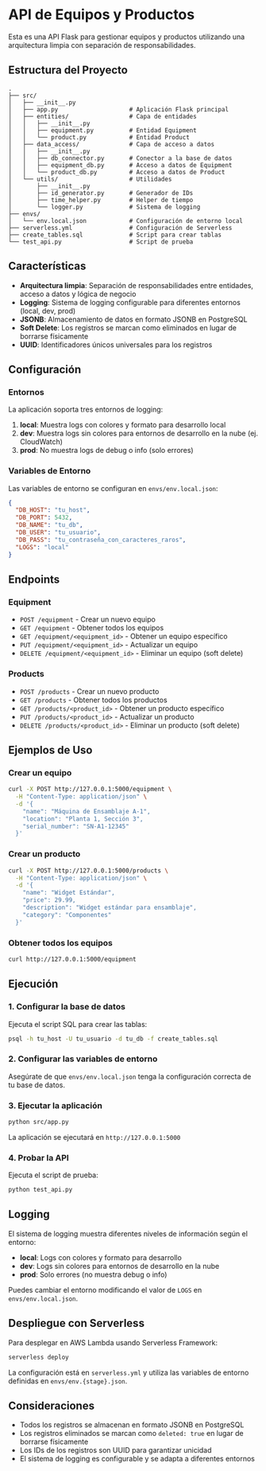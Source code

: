 # API de Equipos y Productos

Esta es una API Flask para gestionar equipos y productos utilizando una arquitectura limpia con separación de responsabilidades.

## Estructura del Proyecto

```
.
├── src/
│   ├── __init__.py
│   ├── app.py                    # Aplicación Flask principal
│   ├── entities/                 # Capa de entidades
│   │   ├── __init__.py
│   │   ├── equipment.py          # Entidad Equipment
│   │   └── product.py            # Entidad Product
│   ├── data_access/              # Capa de acceso a datos
│   │   ├── __init__.py
│   │   ├── db_connector.py       # Conector a la base de datos
│   │   ├── equipment_db.py       # Acceso a datos de Equipment
│   │   └── product_db.py         # Acceso a datos de Product
│   └── utils/                    # Utilidades
│       ├── __init__.py
│       ├── id_generator.py       # Generador de IDs
│       ├── time_helper.py        # Helper de tiempo
│       └── logger.py             # Sistema de logging
├── envs/
│   └── env.local.json            # Configuración de entorno local
├── serverless.yml                # Configuración de Serverless
├── create_tables.sql             # Script para crear tablas
└── test_api.py                   # Script de prueba
```

## Características

- **Arquitectura limpia**: Separación de responsabilidades entre entidades, acceso a datos y lógica de negocio
- **Logging**: Sistema de logging configurable para diferentes entornos (local, dev, prod)
- **JSONB**: Almacenamiento de datos en formato JSONB en PostgreSQL
- **Soft Delete**: Los registros se marcan como eliminados en lugar de borrarse físicamente
- **UUID**: Identificadores únicos universales para los registros

## Configuración

### Entornos

La aplicación soporta tres entornos de logging:

1. **local**: Muestra logs con colores y formato para desarrollo local
2. **dev**: Muestra logs sin colores para entornos de desarrollo en la nube (ej. CloudWatch)
3. **prod**: No muestra logs de debug o info (solo errores)

### Variables de Entorno

Las variables de entorno se configuran en `envs/env.local.json`:

```json
{
  "DB_HOST": "tu_host",
  "DB_PORT": 5432,
  "DB_NAME": "tu_db",
  "DB_USER": "tu_usuario",
  "DB_PASS": "tu_contraseña_con_caracteres_raros",
  "LOGS": "local"
}
```

## Endpoints

### Equipment

- `POST /equipment` - Crear un nuevo equipo
- `GET /equipment` - Obtener todos los equipos
- `GET /equipment/<equipment_id>` - Obtener un equipo específico
- `PUT /equipment/<equipment_id>` - Actualizar un equipo
- `DELETE /equipment/<equipment_id>` - Eliminar un equipo (soft delete)

### Products

- `POST /products` - Crear un nuevo producto
- `GET /products` - Obtener todos los productos
- `GET /products/<product_id>` - Obtener un producto específico
- `PUT /products/<product_id>` - Actualizar un producto
- `DELETE /products/<product_id>` - Eliminar un producto (soft delete)

## Ejemplos de Uso

### Crear un equipo

```bash
curl -X POST http://127.0.0.1:5000/equipment \
  -H "Content-Type: application/json" \
  -d '{
    "name": "Máquina de Ensamblaje A-1",
    "location": "Planta 1, Sección 3",
    "serial_number": "SN-A1-12345"
  }'
```

### Crear un producto

```bash
curl -X POST http://127.0.0.1:5000/products \
  -H "Content-Type: application/json" \
  -d '{
    "name": "Widget Estándar",
    "price": 29.99,
    "description": "Widget estándar para ensamblaje",
    "category": "Componentes"
  }'
```

### Obtener todos los equipos

```bash
curl http://127.0.0.1:5000/equipment
```

## Ejecución

### 1. Configurar la base de datos

Ejecuta el script SQL para crear las tablas:

```bash
psql -h tu_host -U tu_usuario -d tu_db -f create_tables.sql
```

### 2. Configurar las variables de entorno

Asegúrate de que `envs/env.local.json` tenga la configuración correcta de tu base de datos.

### 3. Ejecutar la aplicación

```bash
python src/app.py
```

La aplicación se ejecutará en `http://127.0.0.1:5000`

### 4. Probar la API

Ejecuta el script de prueba:

```bash
python test_api.py
```

## Logging

El sistema de logging muestra diferentes niveles de información según el entorno:

- **local**: Logs con colores y formato para desarrollo
- **dev**: Logs sin colores para entornos de desarrollo en la nube
- **prod**: Solo errores (no muestra debug o info)

Puedes cambiar el entorno modificando el valor de `LOGS` en `envs/env.local.json`.

## Despliegue con Serverless

Para desplegar en AWS Lambda usando Serverless Framework:

```bash
serverless deploy
```

La configuración está en `serverless.yml` y utiliza las variables de entorno definidas en `envs/env.{stage}.json`.

## Consideraciones

- Todos los registros se almacenan en formato JSONB en PostgreSQL
- Los registros eliminados se marcan como `deleted: true` en lugar de borrarse físicamente
- Los IDs de los registros son UUID para garantizar unicidad
- El sistema de logging es configurable y se adapta a diferentes entornos